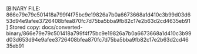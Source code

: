 [BINARY FILE: 866e79e79c501418a799f4f75bc9e19826a7b0a6673668a1d410c3b99d03d653d94e9afee3726408bfea870fc7d75ba5bba9fb82c17e2b63d2cd4635eb91]
Stored copy: docs/converted-binary/866e79e79c501418a799f4f75bc9e19826a7b0a6673668a1d410c3b99d03d653d94e9afee3726408bfea870fc7d75ba5bba9fb82c17e2b63d2cd4635eb91
